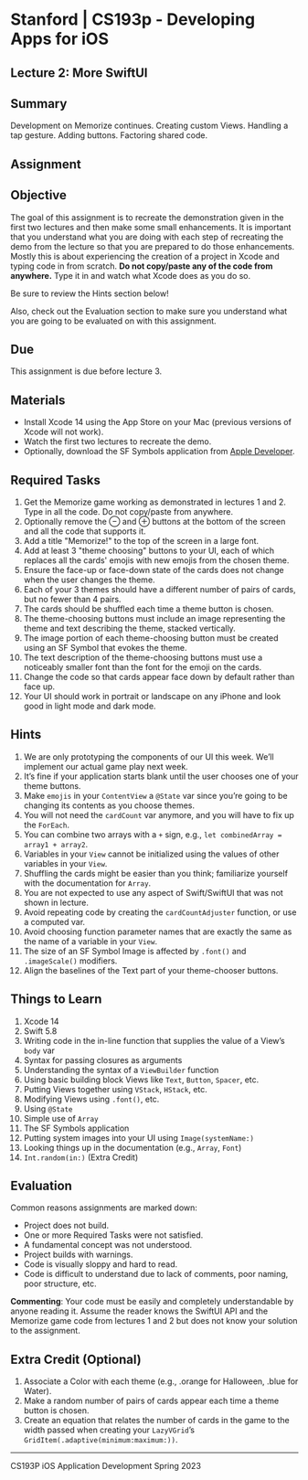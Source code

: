 # Stanford | CS193p - Developing Apps for iOS

## Lecture 2: More SwiftUI

## Summary

Development on Memorize continues. Creating custom Views. Handling a tap gesture. Adding buttons. Factoring shared code.

## Assignment

## Objective

The goal of this assignment is to recreate the demonstration given in the first two lectures and then make some small enhancements. It is important that you understand what you are doing with each step of recreating the demo from the lecture so that you are prepared to do those enhancements. Mostly this is about experiencing the creation of a project in Xcode and typing code in from scratch. **Do not copy/paste any of the code from anywhere.** Type it in and watch what Xcode does as you do so.

Be sure to review the Hints section below!

Also, check out the Evaluation section to make sure you understand what you are going to be evaluated on with this assignment.

## Due

This assignment is due before lecture 3.

## Materials

- Install Xcode 14 using the App Store on your Mac (previous versions of Xcode will not work).
- Watch the first two lectures to recreate the demo.
- Optionally, download the SF Symbols application from [Apple Developer](https://developer.apple.com/sf-symbols).

## Required Tasks

1. Get the Memorize game working as demonstrated in lectures 1 and 2. Type in all the code. Do not copy/paste from anywhere.
2. Optionally remove the ⊖ and ⊕ buttons at the bottom of the screen and all the code that supports it.
3. Add a title "Memorize!" to the top of the screen in a large font.
4. Add at least 3 "theme choosing" buttons to your UI, each of which replaces all the cards' emojis with new emojis from the chosen theme.
5. Ensure the face-up or face-down state of the cards does not change when the user changes the theme.
6. Each of your 3 themes should have a different number of pairs of cards, but no fewer than 4 pairs.
7. The cards should be shuffled each time a theme button is chosen.
8. The theme-choosing buttons must include an image representing the theme and text describing the theme, stacked vertically.
9. The image portion of each theme-choosing button must be created using an SF Symbol that evokes the theme.
10. The text description of the theme-choosing buttons must use a noticeably smaller font than the font for the emoji on the cards.
11. Change the code so that cards appear face down by default rather than face up.
12. Your UI should work in portrait or landscape on any iPhone and look good in light mode and dark mode.

## Hints

1. We are only prototyping the components of our UI this week. We’ll implement our actual game play next week.
2. It’s fine if your application starts blank until the user chooses one of your theme buttons.
3. Make `emojis` in your `ContentView` a `@State` var since you’re going to be changing its contents as you choose themes.
4. You will not need the `cardCount` var anymore, and you will have to fix up the `ForEach`.
5. You can combine two arrays with a `+` sign, e.g., `let combinedArray = array1 + array2`.
6. Variables in your `View` cannot be initialized using the values of other variables in your `View`.
7. Shuffling the cards might be easier than you think; familiarize yourself with the documentation for `Array`.
8. You are not expected to use any aspect of Swift/SwiftUI that was not shown in lecture.
9. Avoid repeating code by creating the `cardCountAdjuster` function, or use a computed var.
10. Avoid choosing function parameter names that are exactly the same as the name of a variable in your `View`.
11. The size of an SF Symbol Image is affected by `.font()` and `.imageScale()` modifiers.
12. Align the baselines of the Text part of your theme-chooser buttons.

## Things to Learn

1. Xcode 14
2. Swift 5.8
3. Writing code in the in-line function that supplies the value of a View’s `body` var
4. Syntax for passing closures as arguments
5. Understanding the syntax of a `ViewBuilder` function
6. Using basic building block Views like `Text`, `Button`, `Spacer`, etc.
7. Putting Views together using `VStack`, `HStack`, etc.
8. Modifying Views using `.font()`, etc.
9. Using `@State`
10. Simple use of `Array`
11. The SF Symbols application
12. Putting system images into your UI using `Image(systemName:)`
13. Looking things up in the documentation (e.g., `Array`, `Font`)
14. `Int.random(in:)` (Extra Credit)

## Evaluation

Common reasons assignments are marked down:

- Project does not build.
- One or more Required Tasks were not satisfied.
- A fundamental concept was not understood.
- Project builds with warnings.
- Code is visually sloppy and hard to read.
- Code is difficult to understand due to lack of comments, poor naming, poor structure, etc.

**Commenting**: Your code must be easily and completely understandable by anyone reading it. Assume the reader knows the SwiftUI API and the Memorize game code from lectures 1 and 2 but does not know your solution to the assignment.

## Extra Credit (Optional)

1. Associate a Color with each theme (e.g., .orange for Halloween, .blue for Water).
2. Make a random number of pairs of cards appear each time a theme button is chosen.
3. Create an equation that relates the number of cards in the game to the width passed when creating your `LazyVGrid`’s `GridItem(.adaptive(minimum:maximum:))`.

---

CS193P iOS Application Development Spring 2023
